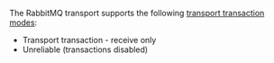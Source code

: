 The RabbitMQ transport supports the following [transport transaction modes](/transports/transactions.md):

 * Transport transaction - receive only
 * Unreliable (transactions disabled)


